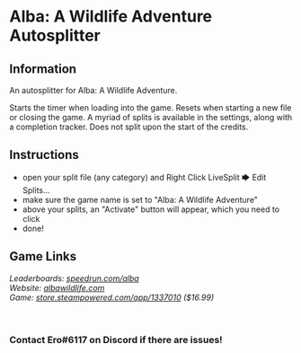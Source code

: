 # Alba: A Wildlife Adventure Autosplitter
## Information
An autosplitter for Alba: A Wildlife Adventure.

Starts the timer when loading into the game. Resets when starting a new file or closing the game. A myriad of splits is available in the settings, along with a completion tracker. Does not split upon the start of the credits.

## Instructions
* open your split file (any category) and Right Click LiveSplit 🡆 Edit Splits...
* make sure the game name is set to "Alba: A Wildlife Adventure"
* above your splits, an "Activate" button will appear, which you need to click
* done!
## Game Links
*Leaderboards: [speedrun.com/alba](https://speedrun.com/alba_a_wildlife_adventure)*  
*Website: [albawildlife.com](https://albawildlife.com)*  
*Game: [store.steampowered.com/app/1337010](https://store.steampowered.com/app/1337010) ($16.99)*
​  
​  
​
### Contact Ero#6117 on Discord if there are issues!
